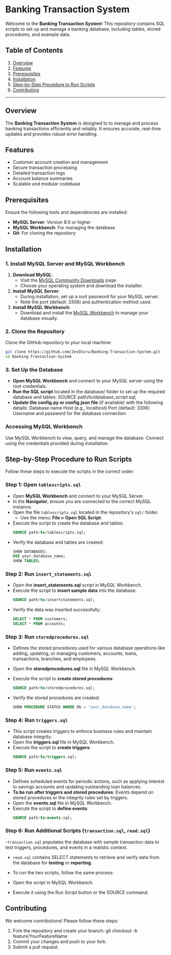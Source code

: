 # Banking Transaction System

Welcome to the **Banking Transaction System**! This repository contains SQL scripts to set up and manage a banking database, including tables, stored procedures, and example data.


## Table of Contents

1. [Overview](#overview)
2. [Features](#features)
3. [Prerequisites](#prerequisites)
4. [Installation](#installation)
5. [Step-by-Step Procedure to Run Scripts](#step-by-step-procedure-to-run-scripts)
6. [Contributing](#contributing)

---

## Overview

The **Banking Transaction System** is designed to to manage and process banking transactions efficiently and reliably. It ensures accurate, real-time updates and provides robust error handling.  

## Features

- Customer account creation and management
- Secure transaction processing
- Detailed transaction logs
- Account balance summaries
- Scalable and modular codebase

## Prerequisites

Ensure the following tools and dependencies are installed:

- **MySQL Server**: Version 8.0 or higher
- **MySQL Workbench**: For managing the database
- **Git**: For cloning the repository  

## Installation

### 1. Install MySQL Server and MySQL Workbench
1. **Download MySQL**:
   - Visit the [MySQL Community Downloads](https://dev.mysql.com/downloads/mysql/) page.
   - Choose your operating system and download the installer.
2. **Install MySQL Server**:
   - During installation, set up a root password for your MySQL server.
   - Note the port (default: 3306) and authentication method used.
3. **Install MySQL Workbench**:
   - Download and install the [MySQL Workbench](https://dev.mysql.com/downloads/workbench/) to manage your database visually.

### 2. Clone the Repository
   Clone the GitHub repository to your local machine:
   ```bash
   git clone https://github.com/JesShiru/Banking-Transaction-System.git
   cd Banking-Transaction-System
   ```
### 3. Set Up the Database
- **Open MySQL Workbench** and connect to your MySQL server using the root credentials.
- **Run the SQL script** located in the database/ folder to set up the required database and tables:
    SOURCE path/to/database_script.sql;
- **Update the config.py or config.json file** (if available) with the following details:
  Database name
  Host (e.g., localhost)
  Port (default: 3306)
  Username and password for the database connection
  
### Accessing MySQL Workbench
Use MySQL Workbench to view, query, and manage the database. 
Connect using the credentials provided during installation.

## Step-by-Step Procedure to Run Scripts

Follow these steps to execute the scripts in the correct order:

### Step 1: Open `tablescripts.sql`
- Open **MySQL Workbench** and connect to your MySQL Server.
- In the **Navigator**, ensure you are connected to the correct MySQL instance.
- Open the file `tablescripts.sql` located in the repository's `sql/` folder.
  - Use the menu: **File > Open SQL Script**.
- Execute the script to create the database and tables:
  ```sql
  SOURCE path/to/tablescripts.sql;
- Verify the database and tables are created:
   ```sql
   SHOW DATABASES;
   USE your_database_name;
   SHOW TABLES;

### Step 2: Run `insert_statements.sql`
 - Open the **insert_statements.sql** script in MySQL Workbench.
 - Execute the script to **insert sample data** into the database:
   ```sql
   SOURCE path/to/insertstatements.sql;
 - Verify the data was inserted successfully:
   ```sql
   SELECT * FROM customers;
   SELECT * FROM accounts;

### Step 3: Run `storedprocedures.sql` 
- Defines the stored procedures used for various database operations like adding, updating, or managing customers, accounts, loans, transactions, branches, and employees.

- Open the **storedprocedures.sql** file in MySQL Workbench.
- Execute the script to **create stored procedures**:
   ```sql
   SOURCE path/to/storedprocedures.sql;
- Verify the stored procedures are created:
   ```sql
   SHOW PROCEDURE STATUS WHERE Db = 'your_database_name';

### Step 4: Run `triggers.sql`
- This script creates triggers to enforce business rules and maintain database integrity.
- Open the **triggers.sql** file in MySQL Workbench.
- Execute the script to **create triggers**:
    ```sql
   SOURCE path/to/triggers.sql;

### Step 5: Run `events.sql`
- Defines scheduled events for periodic actions, such as applying interest to savings accounts and updating outstanding loan balances.
- **To be run after triggers and stored procedures**: Events depend on stored procedures or the integrity rules set by triggers.
- Open the **events.sql** file in MySQL Workbench.
- Execute the script to **define events**:
    ```sql
   SOURCE path/to/events.sql;

### Step 6: Run Additional Scripts (`transaction.sql`, `read.sql`)
-`transaction.sql` populates the database with sample transaction data to test triggers, procedures, and events in a realistic context.
- `read.sql` contains SELECT statements to retrieve and verify data from the database for **testing** or **reporting**.

- To run the two scripts, follow the same process:
- Open the script in MySQL Workbench.
- Execute it using the Run Script button or the SOURCE command.

## Contributing
We welcome contributions! Please follow these steps:
1. Fork the repository and create your branch:
git checkout -b feature/YourFeatureName
2. Commit your changes and push to your fork.
3. Submit a pull request.
